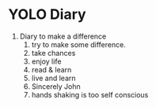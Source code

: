 # YOLO Diary

1. Diary to make a difference
    1. try to make some difference.
    1. take chances
    1. enjoy life
    1. read & learn
    1. live and learn
    1. Sincerely John
    1. hands shaking is too self conscious